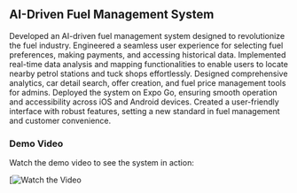 ## AI-Driven Fuel Management System

Developed an AI-driven fuel management system designed to revolutionize the fuel industry. Engineered a seamless user experience for selecting fuel preferences, making payments, and accessing historical data. Implemented real-time data analysis and mapping functionalities to enable users to locate nearby petrol stations and tuck shops effortlessly. Designed comprehensive analytics, car detail search, offer creation, and fuel price management tools for admins. Deployed the system on Expo Go, ensuring smooth operation and accessibility across iOS and Android devices. Created a user-friendly interface with robust features, setting a new standard in fuel management and customer convenience.

### Demo Video

Watch the demo video to see the system in action:

[![Watch the Video](https://youtu.be/uhGLqvBuRlM?feature=shared )

